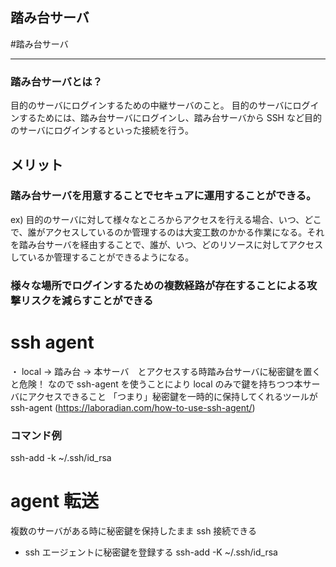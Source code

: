## 踏み台サーバ

#踏み台サーバ

---

### 踏み台サーバとは？

目的のサーバにログインするための中継サーバのこと。
目的のサーバにログインするためには、踏み台サーバにログインし、踏み台サーバから SSH など目的のサーバにログインするといった接続を行う。

## メリット

### 踏み台サーバを用意することでセキュアに運用することができる。

ex) 目的のサーバに対して様々なところからアクセスを行える場合、いつ、どこで、誰がアクセスしているのか管理するのは大変工数のかかる作業になる。それを踏み台サーバを経由することで、誰が、いつ、どのリソースに対してアクセスしているか管理することができるようになる。

### 様々な場所でログインするための複数経路が存在することによる攻撃リスクを減らすことができる

# ssh agent

・ local -> 踏み台 -> 本サーバ　とアクセスする時踏み台サーバに秘密鍵を置くと危険！
なので ssh-agent を使うことにより local のみで鍵を持ちつつ本サーバにアクセスできること
「つまり」秘密鍵を一時的に保持してくれるツールが ssh-agent (https://laboradian.com/how-to-use-ssh-agent/)

### コマンド例

ssh-add -k ~/.ssh/id_rsa

# agent 転送

複数のサーバがある時に秘密鍵を保持したまま ssh 接続できる

- ssh エージェントに秘密鍵を登録する
  ssh-add -K ~/.ssh/id_rsa
